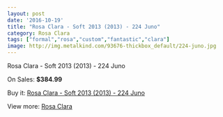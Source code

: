 ```yaml
---
layout: post
date: '2016-10-19'
title: "Rosa Clara - Soft 2013 (2013) - 224 Juno"
category: Rosa Clara
tags: ["formal","rosa","custom","fantastic","clara"]
image: http://img.metalkind.com/93676-thickbox_default/224-juno.jpg
---
```

Rosa Clara - Soft 2013 (2013) - 224 Juno

On Sales: **$384.99**
<a href="https://www.metalkind.com/en/rosa-clara/8963-224-juno.html"><amp-img layout="responsive" width="600" height="600" src="//img.metalkind.com/93676-thickbox_default/224-juno.jpg" alt="Rosa Clara - Soft 2013 (2013) - 224 Juno 0" /></a>

Buy it: [Rosa Clara - Soft 2013 (2013) - 224 Juno](https://www.metalkind.com/en/rosa-clara/8963-224-juno.html "Rosa Clara - Soft 2013 (2013) - 224 Juno")

View more: [Rosa Clara](https://www.metalkind.com/en/173-rosa-clara "Rosa Clara")